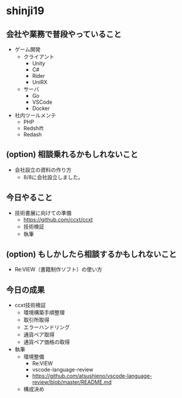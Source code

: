 # shinji19

## 会社や業務で普段やっていること

- ゲーム開発
  - クライアント
    - Unity 
    - C# 
    - Rider
    - UniRX
  - サーバ
    - Go
    - VSCode
    - Docker
- 社内ツールメンテ
  - PHP
  - Redshift
  - Redash

## (option) 相談乗れるかもしれないこと

- 会社設立の資料の作り方
  - 8/8に会社設立しました。

## 今日やること

- 技術書展に向けての準備
  - https://github.com/ccxt/ccxt
  - 技術検証
  - 執筆

## (option) もしかしたら相談するかもしれないこと

- Re:VIEW（書籍制作ソフト）の使い方

## 今日の成果

- ccxt技術検証
  - 環境構築手順整理
  - 取引所取得
  - エラーハンドリング
  - 通貨ペア取得
  - 通貨ペア価格の取得
- 執筆
  - 環境整備
    - Re:VIEW
    - vscode-language-review
    - https://github.com/atsushieno/vscode-language-review/blob/master/README.md
  - 構成決め
